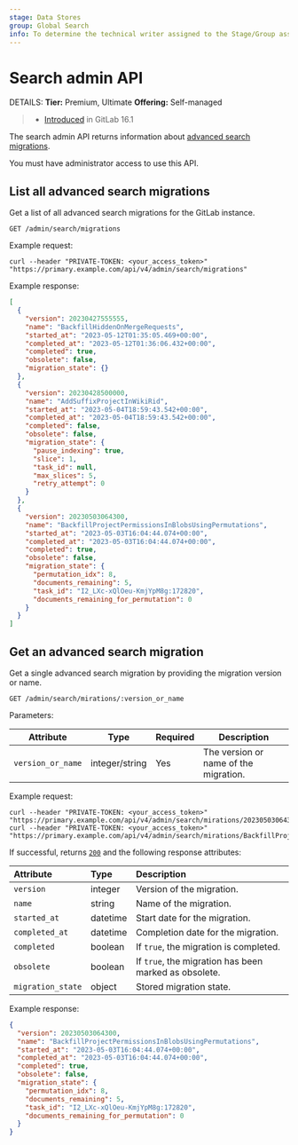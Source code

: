 ```yaml
---
stage: Data Stores
group: Global Search
info: To determine the technical writer assigned to the Stage/Group associated with this page, see https://about.gitlab.com/handbook/engineering/ux/technical-writing/#assignments
---
```


# Search admin API 

DETAILS:
**Tier:** Premium, Ultimate
**Offering:** Self-managed

> - [Introduced](https://gitlab.com/gitlab-org/gitlab/-/merge_requests/120751) in GitLab 16.1

The search admin API returns information about [advanced search migrations](../integration/advanced_search/elasticsearch.md#advanced-search-migrations).

You must have administrator access to use this API.

## List all advanced search migrations

Get a list of all advanced search migrations for the GitLab instance.

```plaintext
GET /admin/search/migrations
```

Example request:

```shell
curl --header "PRIVATE-TOKEN: <your_access_token>" "https://primary.example.com/api/v4/admin/search/migrations"
```

Example response:

```json
[
  {
    "version": 20230427555555,
    "name": "BackfillHiddenOnMergeRequests",
    "started_at": "2023-05-12T01:35:05.469+00:00",
    "completed_at": "2023-05-12T01:36:06.432+00:00",
    "completed": true,
    "obsolete": false,
    "migration_state": {}
  },
  {
    "version": 20230428500000,
    "name": "AddSuffixProjectInWikiRid",
    "started_at": "2023-05-04T18:59:43.542+00:00",
    "completed_at": "2023-05-04T18:59:43.542+00:00",
    "completed": false,
    "obsolete": false,
    "migration_state": {
      "pause_indexing": true,
      "slice": 1,
      "task_id": null,
      "max_slices": 5,
      "retry_attempt": 0
    }
  },
  {
    "version": 20230503064300,
    "name": "BackfillProjectPermissionsInBlobsUsingPermutations",
    "started_at": "2023-05-03T16:04:44.074+00:00",
    "completed_at": "2023-05-03T16:04:44.074+00:00",
    "completed": true,
    "obsolete": false,
    "migration_state": {
      "permutation_idx": 8,
      "documents_remaining": 5,
      "task_id": "I2_LXc-xQlOeu-KmjYpM8g:172820",
      "documents_remaining_for_permutation": 0
    }
  }
]
```

## Get an advanced search migration

Get a single advanced search migration by providing the migration version or name.

```plaintext
GET /admin/search/mirations/:version_or_name
```

Parameters:

| Attribute         | Type           | Required | Description                          |
|-------------------|----------------|----------|--------------------------------------|
| `version_or_name` | integer/string | Yes      | The version or name of the migration. |

Example request:

```shell
curl --header "PRIVATE-TOKEN: <your_access_token>" "https://primary.example.com/api/v4/admin/search/mirations/20230503064300"
curl --header "PRIVATE-TOKEN: <your_access_token>" "https://primary.example.com/api/v4/admin/search/mirations/BackfillProjectPermissionsInBlobsUsingPermutations"
```

If successful, returns [`200`](rest/index.md#status-codes) and the following
response attributes:

| Attribute         | Type     | Description                                           |
|:------------------|:---------|:------------------------------------------------------|
| `version`         | integer  | Version of the migration.                             |
| `name`            | string   | Name of the migration.                                |
| `started_at`      | datetime | Start date for the migration.                         |
| `completed_at`    | datetime | Completion date for the migration.                    |
| `completed`       | boolean  | If `true`, the migration is completed.                |
| `obsolete`        | boolean  | If `true`, the migration has been marked as obsolete. |
| `migration_state` | object   | Stored migration state.                               |

Example response:

```json
{
  "version": 20230503064300,
  "name": "BackfillProjectPermissionsInBlobsUsingPermutations",
  "started_at": "2023-05-03T16:04:44.074+00:00",
  "completed_at": "2023-05-03T16:04:44.074+00:00",
  "completed": true,
  "obsolete": false,
  "migration_state": {
    "permutation_idx": 8,
    "documents_remaining": 5,
    "task_id": "I2_LXc-xQlOeu-KmjYpM8g:172820",
    "documents_remaining_for_permutation": 0
  }
}
```
